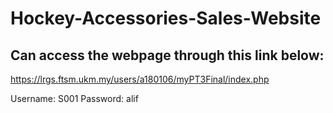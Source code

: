 # Hockey-Accessories-Sales-Website

## Can access the webpage through this link below:
https://lrgs.ftsm.ukm.my/users/a180106/myPT3Final/index.php

Username: S001
Password: alif
